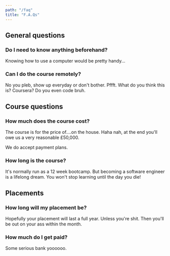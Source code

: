 ```yaml
---
path: "/faq"
title: "F.A.Qs"
---
```


## General questions

### Do I need to know anything beforehand?

Knowing how to use a computer would be pretty handy...

### Can I do the course remotely?

No you pleb, show up everyday or don't bother. Pffft. What do you think this is? Coursera? Do you even code bruh. 

## Course questions

### How much does the course cost?

The course is for the price of....on the house. Haha nah, at the end you'll owe us a very reasonable £50,000. 

We do accept payment plans.

### How long is the course?

It's normally run as a 12 week bootcamp. But becoming a software engineer is a lifelong dream. You won't stop learning until the day you die!

## Placements

### How long will my placement be?

Hopefully your placement will last a full year. Unless you're shit. Then you'll be out on your ass within the month.

### How much do I get paid?

Some serious bank yoooooo.